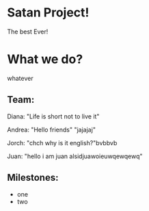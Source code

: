 # Satan Project!

The best Ever!

# What we do?

whatever

## Team:

Diana: "Life is short not to live it"

Andrea: "Hello friends" "jajajaj"

Jorch: "chch why is it english?"bvbbvb

Juan: "hello i am juan alsidjuawoieuwqewqewq"

## Milestones:

- one
- two 


